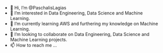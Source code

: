 - 👋 Hi, I’m @PaschalisLagias
- 👀 I’m interested in Data Engineering, Data Science and Machine Learning.
- 🌱 I’m currently learning AWS and furthering my knowledge on Machine Learning.
- 💞️ I’m looking to collaborate on Data Engineering, Data Science and Machine Learning projects.
- 📫 How to reach me ...

<!---
PaschalisLagias/PaschalisLagias is a ✨ special ✨ repository because its `README.md` (this file) appears on your GitHub profile.
You can click the Preview link to take a look at your changes.
--->
